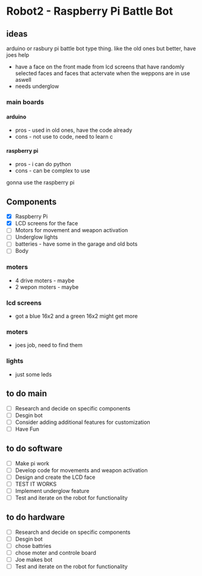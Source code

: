 # Robot2 - Raspberry Pi Battle Bot

## ideas 
arduino or rasbury pi battle bot type thing. like the old ones but better, have joes help 
- have a face on the front made from lcd screens that have randomly selected faces and faces that actervate when the weppons are in use aswell
- needs underglow

### main boards
#### arduino
- pros - used in old ones, have the code already
- cons - not use to code, need to learn c

#### raspberry pi 
- pros - i can do python
- cons - can be complex to use

gonna use the raspberry pi

## Components
- [x] Raspberry Pi
- [x] LCD screens for the face
- [ ] Motors for movement and weapon activation
- [ ] Underglow lights
- [ ] batteries - have some in the garage and old bots
- [ ] Body 

### moters 
- 4 drive moters - maybe
- 2 wepon moters - maybe

### lcd screens 
- got a blue 16x2 and a green 16x2 might get more

### moters 
- joes job, need to find them 

### lights 
- just some leds 

## to do main 
- [ ] Research and decide on specific components
- [ ] Desgin bot
- [ ] Consider adding additional features for customization
- [ ] Have Fun

## to do software 
- [ ] Make pi work 
- [ ] Develop code for movements and weapon activation
- [ ] Design and create the LCD face
- [ ] TEST IT WORKS 
- [ ] Implement underglow feature
- [ ] Test and iterate on the robot for functionality

## to do hardware 
- [ ] Research and decide on specific components
- [ ] Desgin bot
- [ ] chose battries 
- [ ] chose moter and controle board 
- [ ] Joe makes bot
- [ ] Test and iterate on the robot for functionality
